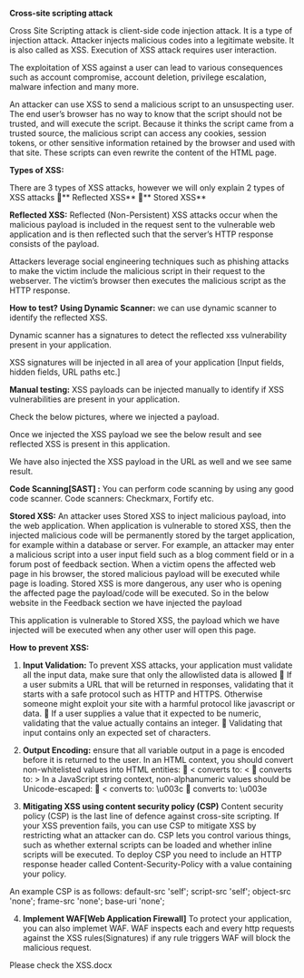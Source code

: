 **Cross-site scripting attack**

Cross Site Scripting attack is client-side code injection attack. It is a type of injection attack.
Attacker injects malicious codes into a legitimate website. It is also called as XSS. 
Execution of XSS attack requires user interaction.

The exploitation of XSS against a user can lead to various consequences such as account compromise, account deletion, privilege escalation, malware infection and many more.

An attacker can use XSS to send a malicious script to an unsuspecting user. The end user’s browser has no way to know that the script should not be trusted, and will execute the script. Because it thinks the script came from a trusted source, the malicious script can access any cookies, session tokens, or other sensitive information retained by the browser and used with that site. These scripts can even rewrite the content of the HTML page.

 

**Types of XSS:**

There are 3 types of XSS attacks, however we will only explain 2 types of XSS attacks
**	Reflected XSS**
**	Stored XSS**

**Reflected XSS:** Reflected (Non-Persistent) XSS attacks occur when the malicious payload is included in the request sent to the vulnerable web application and is then reflected such that the server’s HTTP response consists of the payload. 

Attackers leverage social engineering techniques such as phishing attacks to make the victim include the malicious script in their request to the webserver. The victim’s browser then executes the malicious script as the HTTP response.

**How to test?**
**Using Dynamic Scanner:** we can use dynamic scanner to identify the reflected XSS.

Dynamic scanner has a signatures to detect the reflected xss vulnerability present in your application.

XSS signatures will be injected in all area of your application [Input fields, hidden fields, URL paths etc.]

**Manual testing:** XSS payloads can be injected manually to identify if XSS vulnerabilities are present in your application.

Check the below pictures, where we injected a <script>alert("archana")</script> payload.

 

Once we injected the XSS payload we see the below result and see reflected XSS is present in this application.

We have also injected the XSS payload in the URL as well and we see same result.

 

**Code Scanning[SAST] :** You can perform code scanning by using any good code scanner. 
Code scanners: Checkmarx, Fortify etc.

**Stored XSS:** 
An attacker uses Stored XSS to inject malicious payload, into the web application. When application is vulnerable to stored XSS, then the injected malicious code will be permanently stored by the target application, for example within a database or server. 
For example, an attacker may enter a malicious script into a user input field such as a blog comment field or in a forum post of feedback section.
When a victim opens the affected web page in his browser, the stored malicious payload will be executed while page is loading.
Stored XSS is more dangerous, any user who is opening the affected page the payload/code will be executed.
So in the below website in the Feedback section we have injected the <script>alert("archana")</script> payload
 
This application is vulnerable to Stored XSS, the payload which we have injected will be executed when any other user will open this page.
 

**How to prevent XSS:**
1.	**Input Validation:** To prevent XSS attacks, your application must validate all the input data, make sure that only the allowlisted data is allowed
	If a user submits a URL that will be returned in responses, validating that it starts with a safe protocol such as HTTP and HTTPS. Otherwise someone might exploit your site with a harmful protocol like javascript or data. 
	If a user supplies a value that it expected to be numeric, validating that the value actually contains an integer. 
	Validating that input contains only an expected set of characters. 
2.	**Output Encoding:** ensure that all variable output in a page is encoded before it is returned to the user.
In an HTML context, you should convert non-whitelisted values into HTML entities: 
	< converts to: &lt; 
	converts to: &gt; 
In a JavaScript string context, non-alphanumeric values should be Unicode-escaped: 
	< converts to: \u003c 
	converts to: \u003e 


3.	**Mitigating XSS using content security policy (CSP)**
Content security policy (CSP) is the last line of defence against cross-site scripting. 
If your XSS prevention fails, you can use CSP to mitigate XSS by restricting what an attacker can do. 
CSP lets you control various things, such as whether external scripts can be loaded and whether inline scripts will be executed. 
To deploy CSP you need to include an HTTP response header called Content-Security-Policy with a value containing your policy. 

An example CSP is as follows: 
default-src 'self'; script-src 'self'; object-src 'none'; frame-src 'none'; base-uri 'none';

4. **Implement WAF[Web Application Firewall]**
To protect your application, you can also implemet WAF. WAF inspects each and every http requests against the XSS rules(Signatures) if any rule triggers WAF will block the malicious request.

Please check the XSS.docx
